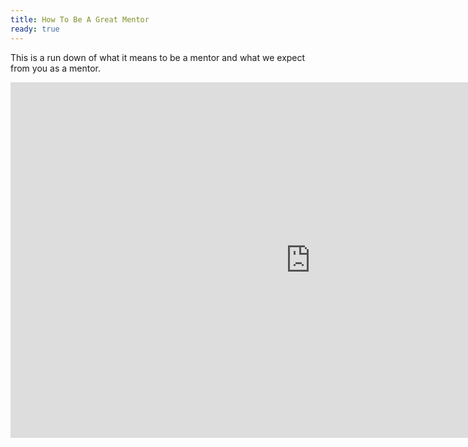 ```yaml
---
title: How To Be A Great Mentor
ready: true 
---
```


This is a run down of what it means to be a mentor and what we expect from you as a mentor.
 

<iframe src="https://docs.google.com/presentation/d/e/2PACX-1vSo4K4Bmy1dVtw_ew1GTacOgVOpN_PpqQCPuiT-jUfOyoE9UsDAvOTTJaFIJWixGlDUhDEF0gebTClD/embed?start=false&loop=false&delayms=3000" frameborder="0" width="960" height="569" allowfullscreen="true" mozallowfullscreen="true" webkitallowfullscreen="true"></iframe>